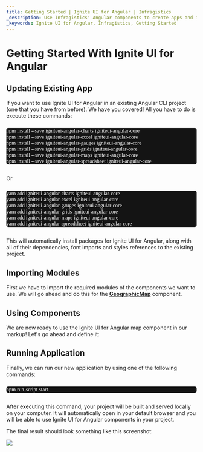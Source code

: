 ```yaml
---
title: Getting Started | Ignite UI for Angular | Infragistics
_description: Use Infragistics' Angular components to create apps and improve data visualization with the world’s fastest, virtualized, real-time Angular data grid and streaming financial and business and financial charts.
_keywords: Ignite UI for Angular, Infragistics, Getting Started
---
```


# Getting Started With Ignite UI for Angular

<!-- Angular, React -->

## Updating Existing App

If you want to use Ignite UI for Angular in an existing Angular CLI project (one that you have from before). We have you covered! All you have to do is execute these commands:

<pre style="background:#141414;color:white;display:inline-block;padding:16x;margin-top:10px;font-family:'Consolas';border-radius:5px;width:100%">
npm install --save igniteui-angular-charts igniteui-angular-core
npm install --save igniteui-angular-excel igniteui-angular-core
npm install --save igniteui-angular-gauges igniteui-angular-core
npm install --save igniteui-angular-grids igniteui-angular-core
npm install --save igniteui-angular-maps igniteui-angular-core
npm install --save igniteui-angular-spreadsheet igniteui-angular-core
</pre>

Or

<pre style="background:#141414;color:white;display:inline-block;padding:16x;margin-top:10px;font-family:'Consolas';border-radius:5px;width:100%">
yarn add igniteui-angular-charts igniteui-angular-core
yarn add igniteui-angular-excel igniteui-angular-core
yarn add igniteui-angular-gauges igniteui-angular-core
yarn add igniteui-angular-grids igniteui-angular-core
yarn add igniteui-angular-maps igniteui-angular-core
yarn add igniteui-angular-spreadsheet igniteui-angular-core
</pre>

This will automatically install packages for Ignite UI for Angular, along with all of their dependencies, font imports and styles references to the existing project.

## Importing Modules

First we have to import the required modules of the components we want to use. We will go ahead and do this for the [**GeographicMap**](geo-map.md) component.

## Using Components

We are now ready to use the Ignite UI for Angular map component in our markup! Let's go ahead and define it:

## Running Application

Finally, we can run our new application by using one of the following commands:

<pre style="background:#141414;color:white;display:inline-block;padding:16x;margin-top:10px;font-family:'Consolas';border-radius:5px;width:100%">
npm run-script start
</pre>

After executing this command, your project will be built and served locally on your computer. It will automatically open in your default browser and you will be able to use Ignite UI for Angular components in your project.

The final result should look something like this screenshot:

<img src="../images/general/geo-map.png" />
<!-- end: Angular, React -->
